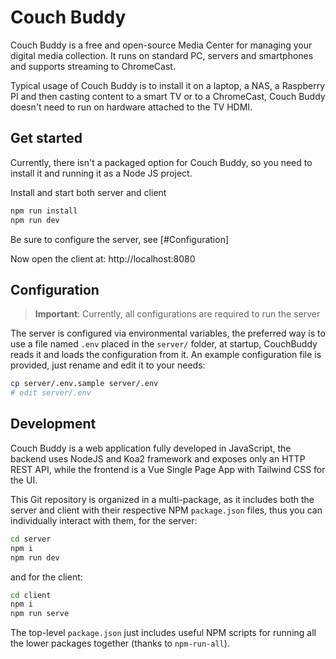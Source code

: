 # Couch Buddy

Couch Buddy is a free and open-source Media Center for managing your digital media collection. It runs on standard PC, servers and smartphones and supports streaming to ChromeCast.

Typical usage of Couch Buddy is to install it on a laptop, a NAS, a Raspberry PI and then casting content to a smart TV or to a ChromeCast, Couch Buddy doesn't need to run on hardware attached to the TV HDMI.

## Get started

Currently, there isn't a packaged option for Couch Buddy, so you need to install it and running it as a Node JS project.

Install and start both server and client

```sh
npm run install
npm run dev
```

Be sure to configure the server, see [#Configuration]

Now open the client at: http://localhost:8080

## Configuration

> **Important**: Currently, all configurations are required to run the server

The server is configured via environmental variables, the preferred way is to use a file
named `.env` placed in the `server/` folder, at startup, CouchBuddy reads it and loads the
configuration from it. An example configuration file is provided, just rename and edit it
to your needs:

```sh
cp server/.env.sample server/.env
# edit server/.env
```

## Development

Couch Buddy is a web application fully developed in JavaScript, the backend uses NodeJS and Koa2 framework and exposes only an HTTP REST API, while the frontend is a Vue Single Page App with Tailwind CSS for the UI.

This Git repository is organized in a multi-package, as it includes both the server and client with their respective NPM `package.json` files, thus you can individually interact with them, for the server:

```sh
cd server
npm i
npm run dev
```

and for the client:
```sh
cd client
npm i
npm run serve
```

The top-level `package.json` just includes useful NPM scripts for running all the lower packages together (thanks to `npm-run-all`).
